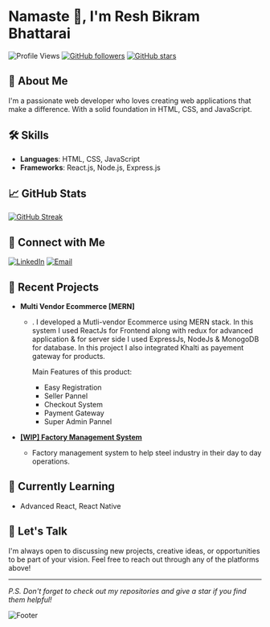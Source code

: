 # Namaste 🙏, I'm Resh Bikram Bhattarai 

![Profile Views](https://komarev.com/ghpvc/?username=resh008&color=yellow)
[![GitHub followers](https://img.shields.io/github/followers/resh008?label=Follow&style=social)](https://github.com/yourusername)
[![GitHub stars](https://img.shields.io/github/stars/resh008?label=Stars&style=social)](https://github.com/yourusername)

## 🚀 About Me

I'm a passionate web developer who loves creating web applications that make a difference. With a solid foundation in HTML, CSS, and JavaScript.

## 🛠️ Skills

- **Languages**: HTML, CSS, JavaScript
- **Frameworks**: React.js, Node.js, Express.js

## 📈 GitHub Stats

[![GitHub Streak](https://streak-stats.demolab.com?user=resh008&theme=yellowdark&mode=weekly)](https://git.io/streak-stats)

## 🔗 Connect with Me

[![LinkedIn](https://img.shields.io/badge/LinkedIn-blue?logo=linkedin&logoColor=white)](https://www.linkedin.com/in/resh-bikram-bhattarai)
[![Email](https://img.shields.io/badge/Email-blue?logo=gmail&logoColor=white)](mailto:vaccnepal@gmail.com)

## 📝 Recent Projects

- **Multi Vendor Ecommerce [MERN]**
  - . I developed a Mutli-vendor Ecommerce using MERN stack. In this system I used ReactJs for Frontend along with redux for advanced application & for server side I used ExpressJs, NodeJs & MonogoDB for database. In this project I also integrated Khalti as payement gateway for products.

    Main Features of this product:
    - Easy Registration
    - Seller Pannel
    - Checkout System
    - Payment Gateway
    - Super Admin Pannel

- [**[WIP] Factory Management System**](https://fms-xnx6.onrender.com)
  - Factory management system to help steel industry in their day to day operations. 



## 🌱 Currently Learning

- Advanced React, React Native

## 💬 Let's Talk

I'm always open to discussing new projects, creative ideas, or opportunities to be part of your vision. Feel free to reach out through any of the platforms above!

---

*P.S. Don't forget to check out my repositories and give a star if you find them helpful!*

![Footer](https://capsule-render.vercel.app/api?type=waving&color=gradient&height=100&section=footer)
